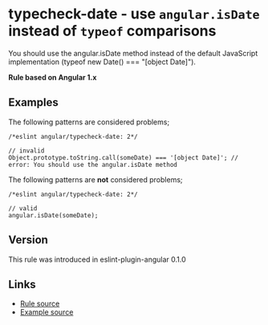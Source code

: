<!-- WARNING: Generated documentation. Edit docs and examples in the rule and examples file ('rules/typecheck-date.js', 'examples/typecheck-date.js'). -->

# typecheck-date - use `angular.isDate` instead of `typeof` comparisons

You should use the angular.isDate method instead of the default JavaScript implementation (typeof new Date() === "[object Date]").

**Rule based on Angular 1.x**

## Examples

The following patterns are considered problems;

    /*eslint angular/typecheck-date: 2*/

    // invalid
    Object.prototype.toString.call(someDate) === '[object Date]'; // error: You should use the angular.isDate method

The following patterns are **not** considered problems;

    /*eslint angular/typecheck-date: 2*/

    // valid
    angular.isDate(someDate);

## Version

This rule was introduced in eslint-plugin-angular 0.1.0

## Links

* [Rule source](../rules/typecheck-date.js)
* [Example source](../examples/typecheck-date.js)
